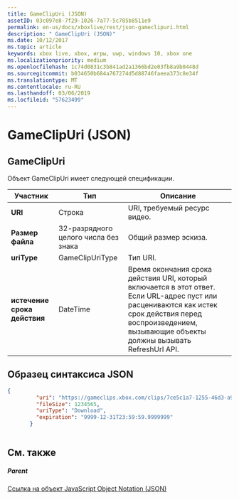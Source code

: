 ```yaml
---
title: GameClipUri (JSON)
assetID: 03c097e8-7f29-1026-7a77-5c785b8511e9
permalink: en-us/docs/xboxlive/rest/json-gameclipuri.html
description: " GameClipUri (JSON)"
ms.date: 10/12/2017
ms.topic: article
keywords: xbox live, xbox, игры, uwp, windows 10, xbox one
ms.localizationpriority: medium
ms.openlocfilehash: 1c74d0831c3b841ad2a1366bd2e03fb8a9b0448d
ms.sourcegitcommit: b034650b684a767274d5d88746faeea373c8e34f
ms.translationtype: MT
ms.contentlocale: ru-RU
ms.lasthandoff: 03/06/2019
ms.locfileid: "57623499"
---
```

# <a name="gameclipuri-json"></a>GameClipUri (JSON)
 
<a id="ID4EO"></a>

 
## <a name="gameclipuri"></a>GameClipUri
 
Объект GameClipUri имеет следующей спецификации.
 
| Участник| Тип| Описание| 
| --- | --- | --- | 
| <b>URI</b>| Строка| URI, требуемый ресурс видео.| 
| <b>Размер файла</b>| 32-разрядного целого числа без знака| Общий размер эскиза.| 
| <b>uriType</b>| GameClipUriType| Тип URI.| 
| <b>истечение срока действия</b>| DateTime| Время окончания срока действия URI, который включается в этот ответ. Если URL-адрес пуст или расцениваются как истек срок действия перед воспроизведением, вызывающие объекты должны вызывать RefreshUrl API.| 
  
<a id="ID4EMC"></a>

 
## <a name="sample-json-syntax"></a>Образец синтаксиса JSON
 

```json
{
         "uri": "https://gameclips.xbox.com/clips/7ce5c1a7-1255-46d3-a90e-34a0e2dfab06/clip.mp4",
         "fileSize": 1234565,
         "uriType": "Download",
         "expiration": "9999-12-31T23:59:59.9999999"
       }
    
```

  
<a id="ID4EVC"></a>

 
## <a name="see-also"></a>См. также
 
<a id="ID4EXC"></a>

 
##### <a name="parent"></a>Parent 

[Ссылка на объект JavaScript Object Notation (JSON)](atoc-xboxlivews-reference-json.md)

   